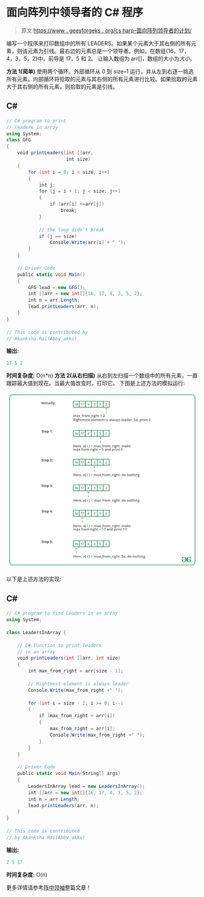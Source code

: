 # 面向阵列中领导者的 C# 程序

> 原文:[https://www . geesforgeks . org/cs harp-面向阵列领导者的计划/](https://www.geeksforgeeks.org/csharp-program-for-leaders-in-an-array/)

编写一个程序来打印数组中的所有 LEADERS。如果某个元素大于其右侧的所有元素，则该元素为引线。最右边的元素总是一个领导者。例如，在数组{16，17，4，3，5，2}中，前导是 17，5 和 2。
让输入数组为 arr[]，数组的大小为*大小*。

**方法 1(简单)**
使用两个循环。外部循环从 0 到 size–1 运行，并从左到右逐一挑选所有元素。内部循环将拾取的元素与其右侧的所有元素进行比较。如果拾取的元素大于其右侧的所有元素，则拾取的元素是引线。

## C#

```cs
// C# program to print
// leaders in array
using System;
class GFG 
{
    void printLeaders(int []arr, 
                      int size) 
    {
        for (int i = 0; i < size; i++) 
        {
            int j;
            for (j = i + 1; j < size; j++) 
            {
                if (arr[i] <=arr[j])
                    break;
            }

            // the loop didn't break
            if (j == size) 
                Console.Write(arr[i] + " ");
        }
    }

    // Driver Code
    public static void Main() 
    {
        GFG lead = new GFG();
        int []arr = new int[]{16, 17, 4, 3, 5, 2};
        int n = arr.Length;
        lead.printLeaders(arr, n);
    }
}

// This code is contributed by
// Akanksha Rai(Abby_akku)
```

**输出:**

```cs
17 5 2
```

**时间复杂度:** O(n*n)
**方法 2(从右扫描)**
从右到左扫描一个数组中的所有元素，一直跟踪最大值到现在。当最大值改变时，打印它。
下图是上述方法的模拟运行:

![](img/842f3c7aac4d67048f9dcb6e9ccb2659.png)

以下是上述方法的实现:

## C#

```cs
// C# program to find Leaders in an array
using System;

class LeadersInArray {

    // C# Function to print leaders
    // in an array 
    void printLeaders(int []arr, int size)
    {
        int max_from_right = arr[size - 1];

        // Rightmost element is always leader
        Console.Write(max_from_right +" ");

        for (int i = size - 2; i >= 0; i--)
        {
            if (max_from_right < arr[i])    
            {     
                max_from_right = arr[i];
                Console.Write(max_from_right +" ");
            }
        } 
    }

    // Driver Code
    public static void Main(String[] args) 
    {
        LeadersInArray lead = new LeadersInArray();
        int []arr = new int[]{16, 17, 4, 3, 5, 2};
        int n = arr.Length;
        lead.printLeaders(arr, n);
    }
}

// This code is contributed 
// by Akanksha Rai(Abby_akku)
```

**输出:**

```cs
2 5 17
```

**时间复杂度:** O(n)

更多详情请参考[阵中领袖](https://www.geeksforgeeks.org/leaders-in-an-array/)整篇文章！